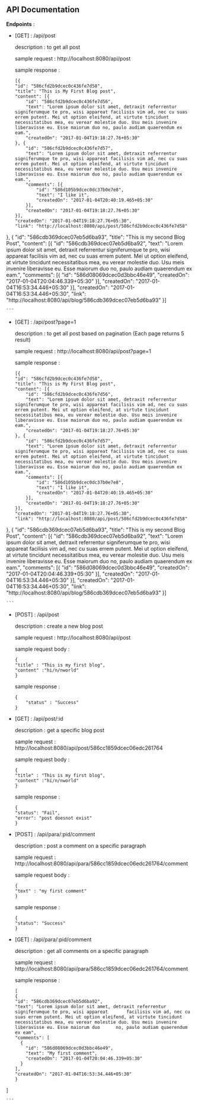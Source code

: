 ## API Documentation

**Endpoints** :

- [GET] : /api/post

	description : to get all post
    
    sample request : http://localhost:8080/api/post
    
    sample response : 
    
    ```
    [{
	"id": "586cfd2b9dcec0c436fe7d58",
	"title": "This is My First Blog post",
	"content": [{
		"id": "586cfd2b9dcec0c436fe7d56",
		"text": "Lorem ipsum dolor sit amet, detraxit referrentur signiferumque te pro, wisi appareat facilisis vim ad, nec cu suas errem putent. Mei ut option eleifend, at virtute tincidunt necessitatibus mea, eu verear molestie duo. Usu meis invenire liberavisse eu. Esse maiorum duo no, paulo audiam quaerendum ex eam.",
		"createdOn": "2017-01-04T19:18:27.76+05:30"
	}, {
		"id": "586cfd2b9dcec0c436fe7d57",
		"text": "Lorem ipsum dolor sit amet, detraxit referrentur signiferumque te pro, wisi appareat facilisis vim ad, nec cu suas errem putent. Mei ut option eleifend, at virtute tincidunt necessitatibus mea, eu verear molestie duo. Usu meis invenire liberavisse eu. Esse maiorum duo no, paulo audiam quaerendum ex eam.",
		"comments": [{
			"id": "586d105b9dcec0dc37b0e7e8",
			"text": "I like it",
			"createdOn": "2017-01-04T20:40:19.465+05:30"
		}],
		"createdOn": "2017-01-04T19:18:27.76+05:30"
	}],
	"createdOn": "2017-01-04T19:18:27.76+05:30",
	"link": "http://localhost:8080/api/post/586cfd2b9dcec0c436fe7d58"
}, {
	"id": "586cdb369dcec07eb5d6ba93",
	"title": "This is my second Blog Post",
	"content": [{
		"id": "586cdb369dcec07eb5d6ba92",
		"text": "Lorem ipsum dolor sit amet, detraxit referrentur signiferumque te pro, wisi appareat facilisis vim ad, nec cu suas errem putent. Mei ut option eleifend, at virtute tincidunt necessitatibus mea, eu verear molestie duo. Usu meis invenire liberavisse eu. Esse maiorum duo no, paulo audiam quaerendum ex eam.",
		"comments": [{
			"id": "586d08069dcec0d3bbc46e49",
			"createdOn": "2017-01-04T20:04:46.339+05:30"
		}],
		"createdOn": "2017-01-04T16:53:34.446+05:30"
	}],
	"createdOn": "2017-01-04T16:53:34.446+05:30",
	"link": "http://localhost:8080/api/blog/586cdb369dcec07eb5d6ba93"
}]
    
    ```
 
 
- [GET] : /api/post?page=1

	description : to get all post based on pagination (Each page returns 5 result)
    
    sample request : http://localhost:8080/api/post?page=1
    
    sample response : 
    
    ```
    [{
	"id": "586cfd2b9dcec0c436fe7d58",
	"title": "This is My First Blog post",
	"content": [{
		"id": "586cfd2b9dcec0c436fe7d56",
		"text": "Lorem ipsum dolor sit amet, detraxit referrentur signiferumque te pro, wisi appareat facilisis vim ad, nec cu suas errem putent. Mei ut option eleifend, at virtute tincidunt necessitatibus mea, eu verear molestie duo. Usu meis invenire liberavisse eu. Esse maiorum duo no, paulo audiam quaerendum ex eam.",
		"createdOn": "2017-01-04T19:18:27.76+05:30"
	}, {
		"id": "586cfd2b9dcec0c436fe7d57",
		"text": "Lorem ipsum dolor sit amet, detraxit referrentur signiferumque te pro, wisi appareat facilisis vim ad, nec cu suas errem putent. Mei ut option eleifend, at virtute tincidunt necessitatibus mea, eu verear molestie duo. Usu meis invenire liberavisse eu. Esse maiorum duo no, paulo audiam quaerendum ex eam.",
		"comments": [{
			"id": "586d105b9dcec0dc37b0e7e8",
			"text": "I like it",
			"createdOn": "2017-01-04T20:40:19.465+05:30"
		}],
		"createdOn": "2017-01-04T19:18:27.76+05:30"
	}],
	"createdOn": "2017-01-04T19:18:27.76+05:30",
	"link": "http://localhost:8080/api/post/586cfd2b9dcec0c436fe7d58"
}, {
	"id": "586cdb369dcec07eb5d6ba93",
	"title": "This is my second Blog Post",
	"content": [{
		"id": "586cdb369dcec07eb5d6ba92",
		"text": "Lorem ipsum dolor sit amet, detraxit referrentur signiferumque te pro, wisi appareat facilisis vim ad, nec cu suas errem putent. Mei ut option eleifend, at virtute tincidunt necessitatibus mea, eu verear molestie duo. Usu meis invenire liberavisse eu. Esse maiorum duo no, paulo audiam quaerendum ex eam.",
		"comments": [{
			"id": "586d08069dcec0d3bbc46e49",
			"createdOn": "2017-01-04T20:04:46.339+05:30"
		}],
		"createdOn": "2017-01-04T16:53:34.446+05:30"
	}],
	"createdOn": "2017-01-04T16:53:34.446+05:30",
	"link": "http://localhost:8080/api/blog/586cdb369dcec07eb5d6ba93"
}]
    
    ```


- [POST] : /api/post

	description : create a new blog post
    
    sample request : http://localhost:8080/api/post
    
    sample request body :
    
    ```
    {
    "title" : "This is my first blog",
    "content" :"hi/n/nworld"
    }
    ```
    
    sample response : 
    
    ```
    {
    	"status" : "Success"
    }
    
    ```
    
    
- [GET] : /api/post/:id

	description : get a specific blog post
    
    sample request : http://localhost:8080/api/post/586cc1859dcec06edc261764
    
    sample request body :
    
    ```
    {
    "title" : "This is my first blog",
    "content" :"hi/n/nworld"
    }
    ```
    
    sample response : 
    
    ```
    {
  	"status": "Fail",
  	"error": "post doesnot exist"
	}
    
    ```
    
- [POST] : /api/para/:pid/comment

	description : post a comment on a specific paragraph
    
    sample request : http://localhost:8080/api/para/586cc1859dcec06edc261764/comment
    
    sample request body :
    
    ```
    {
    "text" : "my first comment"
    }
    ```
    
    sample response : 
    
    ```
    {
  	"status": "Success"
	}
    
    ```
    
    
- [GET] : /api/para/:pid/comment

	description : get all comments on a specific paragraph
    
    sample request : http://localhost:8080/api/para/586cc1859dcec06edc261764/comment
    
    sample response : 
    
    ```
    [
  {
    "id": "586cdb369dcec07eb5d6ba92",
    "text": "Lorem ipsum dolor sit amet, detraxit referrentur signiferumque te pro, wisi appareat 		facilisis vim ad, nec cu suas errem putent. Mei ut option eleifend, at virtute tincidunt 		necessitatibus mea, eu verear molestie duo. Usu meis invenire liberavisse eu. Esse maiorum duo 		no, paulo audiam quaerendum ex eam",
    "comments": [
      {
        "id": "586d08069dcec0d3bbc46e49",
        "text": "My first comment",
        "createdOn": "2017-01-04T20:04:46.339+05:30"
      }
    ],
    "createdOn": "2017-01-04T16:53:34.446+05:30"
  }
]
    
    ```

